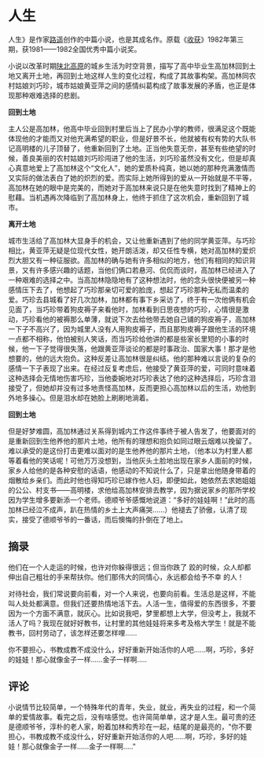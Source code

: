 # 人生

人生》是作家[路遥](https://baike.baidu.com/item/路遥/216?fromModule=lemma_inlink)创作的中篇小说，也是其成名作。原载《[收获](https://baike.baidu.com/item/收获/8488309?fromModule=lemma_inlink)》1982年第三期，获1981——1982全国优秀中篇小说奖。

小说以改革时期[陕北高原](https://baike.baidu.com/item/陕北高原/9024396?fromModule=lemma_inlink)的城乡生活为时空背景，描写了高中毕业生高加林回到土地又离开土地，再回到土地这样人生的变化过程，构成了其故事构架。高加林同农村姑娘刘巧珍，城市姑娘黄亚萍之间的感情纠葛构成了故事发展的矛盾，也正是体现那种艰难选择的悲剧。



**回到土地**

主人公是高加林，他高中毕业回到村里后当上了民办小学的教师，很满足这个既能体现他的才能而又对他充满希望的职业，但是好景不长，他就被有权有势的大队书记高明楼的儿子顶替了，他重新回到了土地。正当他失意无奈，甚至有些绝望的时候，善良美丽的农村姑娘刘巧珍闯进了他的生活，刘巧珍虽然没有文化，但是却真心真意地爱上了高加林这个“文化人”，她的爱质朴纯真，她以她的那种充满激情而又实际的做法表白了她的炽烈的爱。而实际上她所得到的爱从一开始就是不平等，高加林在她的眼中是完美的，而她对于高加林来说只是在他失意时找到了精神上的慰藉。当机遇再次降临到了高加林身上，他终于抓住了这次机会，重新回到了城市。

**离开土地**

城市生活给了高加林大显身手的机会，又让他重新遇到了他的同学黄亚萍。与巧珍相比，黄亚萍无疑是位现代女性，她开朗活泼，却又任性专横，她对高加林的爱炽烈大胆又有一种征服欲。高加林的确与她有许多相似的地方，他们有相同的知识背景，又有许多感兴趣的话题，当他们俩口若悬河、侃侃而谈时，高加林已经进入了一种艰难的选择之中。当高加林隐隐地有了这种想法时，他的念头很快便被另一种感情压下去了，他想起了巧珍那亲切可爱的脸庞，想起了巧珍那种无私而温柔的爱。巧珍去县城看了好几次加林，加林都有事下乡采访了，终于有一次他俩有机会见面了，当巧珍带着狗皮褥子来看他时，加林看到日思夜想的巧珍，心情很是激动，巧珍看他的被褥那么单薄，就说下次去给他带去她自己铺的狗皮褥子，高加林一下子不高兴了，因为城里人没有人用狗皮褥子，而且那狗皮褥子跟他生活的环境一点都不相称，他怕被别人笑话，而当巧珍给他讲的都是些家长里短的小事的时候，他一下子觉得很失落，他跟黄亚萍谈论的都是时事政治、国家大事！那才是他想要的，他的远大抱负。这种反差让高加林很是纠结。他的那种难以言说的复杂的感情一下子表现了出来。在经过反复考虑后，他接受了黄亚萍的爱，可同时意味着这种选择会无情地伤害巧珍，当他委婉地对巧珍表达了他的这种选择后，巧珍含泪接受了，但她却并没有过多地责怪高加林，反而更担心高加林以后的生活，劝他到外地多操心。但是泪水却在她脸上刷刷地淌着。

**回到土地**

但是好梦难圆，高加林通过关系得到城内工作这件事终于被人告发了，他要面对的是重新回到生他养他的那片土地，他所有的理想和抱负如同过眼云烟难以挽留了。难以承受的是这份打击更难以面对的是生他养他的那片土地，（他本以为村里人都等着看他的笑话呢！可他万万没想到，当他灰头土脸地出现在家乡人面前的时候，家乡人给他的是各种安慰的话语，他感动的不知说什么了，只是拿出他随身带着的烟散给乡亲们。而此时他也得知巧珍已嫁作他人妇，即便如此，她依然去求她姐姐的公公、村支书——高明楼，求他给高加林安排去教学，因为据说家乡的那所学校因为学生增多要新添一个老师。德顺爷爷感慨地说道：“多好的娃娃啊！”此时的高加林已经泣不成声，趴在热情的乡土上大声痛哭......）他褪去了骄傲，认清了现实，接受了德顺爷爷的一番话，而后懊悔的扑倒在了地上。

## 摘录

他们在一个人走运的时候，也许对你躲得很远；但当你跌了 跤的时候，众人却都伸出自己粗壮的手来帮扶你。他们那伟大的同情心，永远都会给予不幸 的人！

对待社会，我们常说要向前看，对一个人来说，也要向前看。生活总是这样，不能叫人处处都满意。但我们还要热情地活下去。人活一生，值得爱的东西很多，不要因为一个方面不满意，就灰心。比如说我吧，梦里都想上大学，但没考上，我就不活人了吗？我现在就好好教书，让村里的其他娃娃将来多考及格大学生！就是不能教书，回村劳动了，该怎样还要怎样哩……

你不要担心，书教成教不成没什么，好好重新开始活你的人吧......啊，巧珍，多好的娃娃！那心就像金子一样......金子一样啊.....

## 评论

小说情节比较简单，一个特殊年代的青年，失业，就业，再失业的过程，和一个简单的爱情故事。看完之后，没有啥感觉。也许简简单单，这才是人生。最可贵的还是德顺爷爷，淳朴的老人家，盼着加林和秀珍在一起，结尾的是最亮的，"你不要担心，书教成教不成没什么，好好重新开始活你的人吧......啊，巧珍，多好的娃娃！那心就像金子一样......金子一样啊....."

